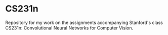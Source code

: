 # CS231n
Repository for my work on the assignments accompanying Stanford's class CS231n: Convolutional Neural Networks for Computer Vision.
